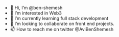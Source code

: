 - 👋 Hi, I’m @ben-shemesh
- 👀 I’m interested in Web3 
- 🌱 I’m currently learning full stack development
- 💞️ I’m looking to collaborate on front end projects. 
- 📫 How to reach me on twitter @AviBenShemesh

<!---
ben-shemesh/ben-shemesh is a ✨ special ✨ repository because its `README.md` (this file) appears on your GitHub profile.
You can click the Preview link to take a look at your changes.
--->
